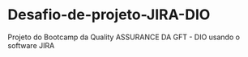 # Desafio-de-projeto-JIRA-DIO
Projeto do Bootcamp da Quality ASSURANCE DA GFT - DIO usando o software JIRA
